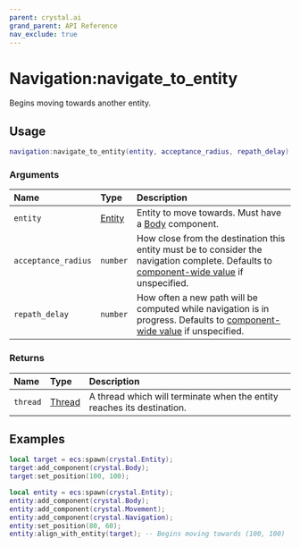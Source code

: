 ```yaml
---
parent: crystal.ai
grand_parent: API Reference
nav_exclude: true
---
```


# Navigation:navigate_to_entity

Begins moving towards another entity.

## Usage

```lua
navigation:navigate_to_entity(entity, acceptance_radius, repath_delay)
```

### Arguments

| Name                | Type                              | Description                                                                                                                                                                  |
| :------------------ | :-------------------------------- | :--------------------------------------------------------------------------------------------------------------------------------------------------------------------------- |
| `entity`            | [Entity](/crystal/api/ecs/entity) | Entity to move towards. Must have a [Body](/crystal/api/physics/body) component.                                                                                             |
| `acceptance_radius` | `number`                          | How close from the destination this entity must be to consider the navigation complete. Defaults to [component-wide value](navigation_set_acceptance_radius) if unspecified. |
| `repath_delay`      | `number`                          | How often a new path will be computed while navigation is in progress. Defaults to [component-wide value](navigation_set_repath_delay) if unspecified.                       |

### Returns

| Name     | Type                                 | Description                                                            |
| :------- | :----------------------------------- | :--------------------------------------------------------------------- |
| `thread` | [Thread](/crystal/api/script/thread) | A thread which will terminate when the entity reaches its destination. |

## Examples

```lua
local target = ecs:spawn(crystal.Entity);
target:add_component(crystal.Body);
target:set_position(100, 100);

local entity = ecs:spawn(crystal.Entity);
entity:add_component(crystal.Body);
entity:add_component(crystal.Movement);
entity:add_component(crystal.Navigation);
entity:set_position(80, 60);
entity:align_with_entity(target); -- Begins moving towards (100, 100)
```
